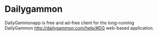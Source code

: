 # Dailygammon

DailyGammonapp is free and ad-free client for the long-running DailyGammon http://dailygammon.com/help/#DG  web-based application. 

